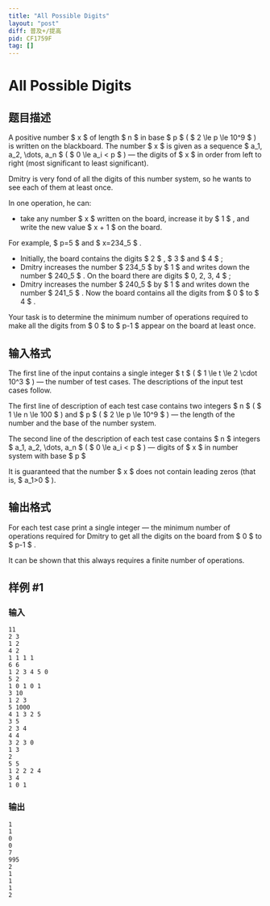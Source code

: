 ```yaml
---
title: "All Possible Digits"
layout: "post"
diff: 普及+/提高
pid: CF1759F
tag: []
---
```


# All Possible Digits

## 题目描述

A positive number $ x $ of length $ n $ in base $ p $ ( $ 2 \le p \le 10^9 $ ) is written on the blackboard. The number $ x $ is given as a sequence $ a_1, a_2, \dots, a_n $ ( $ 0 \le a_i < p $ ) — the digits of $ x $ in order from left to right (most significant to least significant).

Dmitry is very fond of all the digits of this number system, so he wants to see each of them at least once.

In one operation, he can:

- take any number $ x $ written on the board, increase it by $ 1 $ , and write the new value $ x + 1 $ on the board.

For example, $ p=5 $ and $ x=234_5 $ .

- Initially, the board contains the digits $ 2 $ , $ 3 $ and $ 4 $ ;
- Dmitry increases the number $ 234_5 $ by $ 1 $ and writes down the number $ 240_5 $ . On the board there are digits $ 0, 2, 3, 4 $ ;
- Dmitry increases the number $ 240_5 $ by $ 1 $ and writes down the number $ 241_5 $ . Now the board contains all the digits from $ 0 $ to $ 4 $ .

Your task is to determine the minimum number of operations required to make all the digits from $ 0 $ to $ p-1 $ appear on the board at least once.

## 输入格式

The first line of the input contains a single integer $ t $ ( $ 1 \le t \le 2 \cdot 10^3 $ ) — the number of test cases. The descriptions of the input test cases follow.

The first line of description of each test case contains two integers $ n $ ( $ 1 \le n \le 100 $ ) and $ p $ ( $ 2 \le p \le 10^9 $ ) — the length of the number and the base of the number system.

The second line of the description of each test case contains $ n $ integers $ a_1, a_2, \dots, a_n $ ( $ 0 \le a_i < p $ ) — digits of $ x $ in number system with base $ p $

It is guaranteed that the number $ x $ does not contain leading zeros (that is, $ a_1>0 $ ).

## 输出格式

For each test case print a single integer — the minimum number of operations required for Dmitry to get all the digits on the board from $ 0 $ to $ p-1 $ .

It can be shown that this always requires a finite number of operations.

## 样例 #1

### 输入

```
11
2 3
1 2
4 2
1 1 1 1
6 6
1 2 3 4 5 0
5 2
1 0 1 0 1
3 10
1 2 3
5 1000
4 1 3 2 5
3 5
2 3 4
4 4
3 2 3 0
1 3
2
5 5
1 2 2 2 4
3 4
1 0 1
```

### 输出

```
1
1
0
0
7
995
2
1
1
1
2
```

